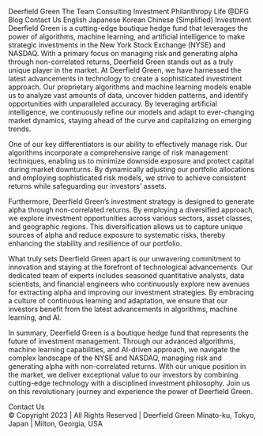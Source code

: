 
Deerfield Green
The Team
Consulting
Investment
Philanthropy
Life @DFG
Blog
Contact Us
English
Japanese
Korean
Chinese (Simplified)
Investment
Deerfield Green is a cutting-edge boutique hedge fund that leverages the power of algorithms, machine learning, and artificial intelligence to make strategic investments in the New York Stock Exchange (NYSE) and NASDAQ. With a primary focus on managing risk and generating alpha through non-correlated returns, Deerfield Green stands out as a truly unique player in the market.
At Deerfield Green, we have harnessed the latest advancements in technology to create a sophisticated investment approach. Our proprietary algorithms and machine learning models enable us to analyze vast amounts of data, uncover hidden patterns, and identify opportunities with unparalleled accuracy. By leveraging artificial intelligence, we continuously refine our models and adapt to ever-changing market dynamics, staying ahead of the curve and capitalizing on emerging trends.

One of our key differentiators is our ability to effectively manage risk. Our algorithms incorporate a comprehensive range of risk management techniques, enabling us to minimize downside exposure and protect capital during market downturns. By dynamically adjusting our portfolio allocations and employing sophisticated risk models, we strive to achieve consistent returns while safeguarding our investors’ assets.

Furthermore, Deerfield Green’s investment strategy is designed to generate alpha through non-correlated returns. By employing a diversified approach, we explore investment opportunities across various sectors, asset classes, and geographic regions. This diversification allows us to capture unique sources of alpha and reduce exposure to systematic risks, thereby enhancing the stability and resilience of our portfolio.

What truly sets Deerfield Green apart is our unwavering commitment to innovation and staying at the forefront of technological advancements. Our dedicated team of experts includes seasoned quantitative analysts, data scientists, and financial engineers who continuously explore new avenues for extracting alpha and improving our investment strategies. By embracing a culture of continuous learning and adaptation, we ensure that our investors benefit from the latest advancements in algorithms, machine learning, and AI.

In summary, Deerfield Green is a boutique hedge fund that represents the future of investment management. Through our advanced algorithms, machine learning capabilities, and AI-driven approach, we navigate the complex landscape of the NYSE and NASDAQ, managing risk and generating alpha with non-correlated returns. With our unique position in the market, we deliver exceptional value to our investors by combining cutting-edge technology with a disciplined investment philosophy. Join us on this revolutionary journey and experience the power of Deerfield Green.


Contact Us    
© Copyright 2023 | All Rights Reserved | Deerfield Green
Minato-ku, Tokyo, Japan | Milton, Georgia, USA